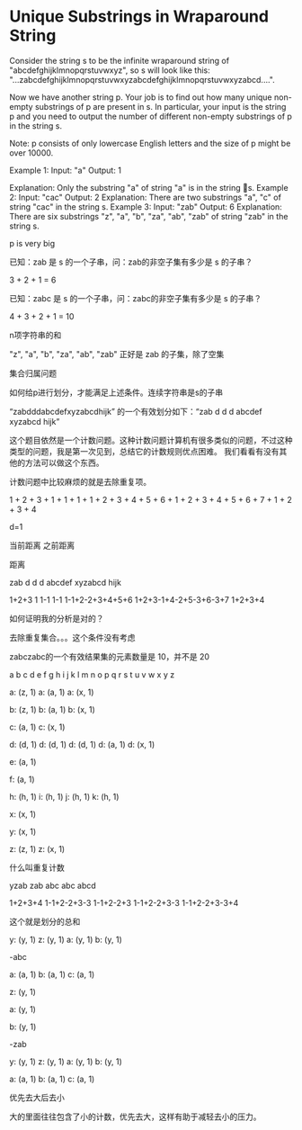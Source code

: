 # Unique Substrings in Wraparound String

Consider the string s to be the infinite wraparound string of "abcdefghijklmnopqrstuvwxyz", so s will look like this: "...zabcdefghijklmnopqrstuvwxyzabcdefghijklmnopqrstuvwxyzabcd....".

Now we have another string p. Your job is to find out how many unique non-empty substrings of p are present in s. In particular, your input is the string p and you need to output the number of different non-empty substrings of p in the string s.

Note: p consists of only lowercase English letters and the size of p might be over 10000.

Example 1:
Input: "a"
Output: 1

Explanation: Only the substring "a" of string "a" is in the string s.
Example 2:
Input: "cac"
Output: 2
Explanation: There are two substrings "a", "c" of string "cac" in the string s.
Example 3:
Input: "zab"
Output: 6
Explanation: There are six substrings "z", "a", "b", "za", "ab", "zab" of string "zab" in the string s.

p is very big

已知：zab 是 s 的一个子串，问：zab的非空子集有多少是 s 的子串？

3 + 2 + 1 = 6

已知：zabc 是 s 的一个子串，问：zabc的非空子集有多少是 s 的子串？

4 + 3 + 2 + 1 = 10

n项字符串的和

"z", "a", "b", "za", "ab", "zab" 正好是 zab 的子集，除了空集

集合归属问题

如何给p进行划分，才能满足上述条件。连续字符串是s的子串

“zabdddabcdefxyzabcdhijk” 的一个有效划分如下：“zab d d d abcdef xyzabcd hijk”

这个题目依然是一个计数问题。这种计数问题计算机有很多类似的问题，不过这种类型的问题，我是第一次见到，总结它的计数规则优点困难。
我们看看有没有其他的方法可以做这个东西。

计数问题中比较麻烦的就是去除重复项。

1 + 2 + 3 + 1 + 1 + 1 + 1 + 2 + 3 + 4 + 5 + 6 + 1 + 2 + 3 + 4 + 5 + 6 + 7 + 1 + 2 + 3 + 4

d=1

当前距离
之前距离

距离

  zab
      d
      d
      d
   abcdef
xyzabcd
          hijk

  1+2+3
        1
        1-1
        1-1
    1-1+2-2+3+4+5+6
1+2+3-1+4-2+5-3+6-3+7
           1+2+3+4

如何证明我的分析是对的？

去除重复集合。。。这个条件没有考虑

zabczabc的一个有效结果集的元素数量是 10，并不是 20

a b c d e f g h i j k l m n o p q r s t u v w x y z

<!-- z: (z, 1) -->
<!-- a: (z, 1) -->
<!-- b: (z, 1) -->
<!-- d: (d, 1) -->
<!-- d: (d, 1) -->
<!-- d: (d, 1) -->
<!-- a: (a, 1) -->
<!-- b: (a, 1) -->
<!-- c: (a, 1) -->
<!-- d: (a, 1) -->
<!-- e: (a, 1) -->
<!-- f: (a, 1) -->
<!-- x: (x, 1) -->
<!-- y: (x, 1) -->
<!-- z: (x, 1) -->
<!-- a: (x, 1) -->
<!-- b: (x, 1) -->
<!-- c: (x, 1) -->
<!-- d: (x, 1) -->
<!-- h: (h, 1)
i: (h, 1)
j: (h, 1)
k: (h, 1) -->

a: (z, 1)
a: (a, 1)
a: (x, 1)

b: (z, 1)
b: (a, 1)
b: (x, 1)

c: (a, 1)
c: (x, 1)

d: (d, 1)
d: (d, 1)
d: (d, 1)
d: (a, 1)
d: (x, 1)

e: (a, 1)

f: (a, 1)

h: (h, 1)
i: (h, 1)
j: (h, 1)
k: (h, 1)

x: (x, 1)

y: (x, 1)

z: (z, 1)
z: (x, 1)

什么叫重复计数

yzab
 zab
  abc
  abc
  abcd

1+2+3+4
  1-1+2-2+3-3
  1-1+2-2+3
  1-1+2-2+3-3
  1-1+2-2+3-3+4

这个就是划分的总和

y: (y, 1)
z: (y, 1)
a: (y, 1)
b: (y, 1)

<!-- z: (z, 1) -->
<!-- a: (z, 1) -->
<!-- b: (z, 1) -->

<!-- a: (a, 2)
b: (a, 2)
c: (a, 2) -->

-abc

a: (a, 1)
b: (a, 1)
c: (a, 1)

z: (y, 1)
<!-- z: (z, 1) -->
a: (y, 1)
<!-- a: (z, 1) -->
b: (y, 1)
<!-- b: (z, 1) -->

-zab

y: (y, 1)
z: (y, 1)
a: (y, 1)
b: (y, 1)

a: (a, 1)
b: (a, 1)
c: (a, 1)

优先去大后去小

大的里面往往包含了小的计数，优先去大，这样有助于减轻去小的压力。
